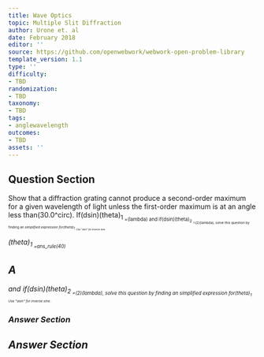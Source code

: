```yaml
---
title: Wave Optics
topic: Multiple Slit Diffraction
author: Urone et. al
date: February 2018
editor: ''
source: https://github.com/openwebwork/webwork-open-problem-library
template_version: 1.1
type: ''
difficulty:
- TBD
randomization:
- TBD
taxonomy:
- TBD
tags:
- anglewavelength
outcomes:
- TBD
assets: ''
---
```


## Question Section 

Show that a diffraction grating cannot produce a second-order maximum for a given wavelength of light unless the first-order maximum is at an angle less than(30.0^circ). 
If(dsin)(theta)<sub>1<sub> =(lambda) and if(dsin)(theta)<sub>2<sub> =(2)(lambda), solve this question by finding an <i>simplified expression<i> for(theta)<sub>1<sub>. Use "asin" for inverse sine.
 
(theta)<sub>1<sub> =ans_rule(40)

## A
and if(dsin)(theta)<sub>2<sub> =(2)(lambda), solve this question by finding an <i>simplified expression<i> for(theta)<sub>1<sub>. Use "asin" for inverse sine.
### Answer Section


## Answer Section

